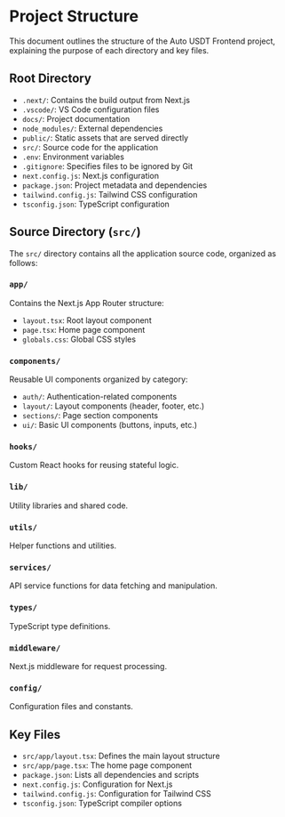 # Project Structure

This document outlines the structure of the Auto USDT Frontend project, explaining the purpose of each directory and key files.

## Root Directory

- `.next/`: Contains the build output from Next.js
- `.vscode/`: VS Code configuration files
- `docs/`: Project documentation
- `node_modules/`: External dependencies
- `public/`: Static assets that are served directly
- `src/`: Source code for the application
- `.env`: Environment variables
- `.gitignore`: Specifies files to be ignored by Git
- `next.config.js`: Next.js configuration
- `package.json`: Project metadata and dependencies
- `tailwind.config.js`: Tailwind CSS configuration
- `tsconfig.json`: TypeScript configuration

## Source Directory (`src/`)

The `src/` directory contains all the application source code, organized as follows:

### `app/`

Contains the Next.js App Router structure:

- `layout.tsx`: Root layout component
- `page.tsx`: Home page component
- `globals.css`: Global CSS styles

### `components/`

Reusable UI components organized by category:

- `auth/`: Authentication-related components
- `layout/`: Layout components (header, footer, etc.)
- `sections/`: Page section components
- `ui/`: Basic UI components (buttons, inputs, etc.)

### `hooks/`

Custom React hooks for reusing stateful logic.

### `lib/`

Utility libraries and shared code.

### `utils/`

Helper functions and utilities.

### `services/`

API service functions for data fetching and manipulation.

### `types/`

TypeScript type definitions.

### `middleware/`

Next.js middleware for request processing.

### `config/`

Configuration files and constants.

## Key Files

- `src/app/layout.tsx`: Defines the main layout structure
- `src/app/page.tsx`: The home page component
- `package.json`: Lists all dependencies and scripts
- `next.config.js`: Configuration for Next.js
- `tailwind.config.js`: Configuration for Tailwind CSS
- `tsconfig.json`: TypeScript compiler options 